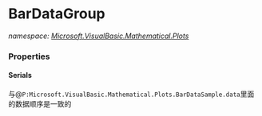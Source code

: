 ﻿# BarDataGroup
_namespace: [Microsoft.VisualBasic.Mathematical.Plots](./index.md)_






### Properties

#### Serials
与@``P:Microsoft.VisualBasic.Mathematical.Plots.BarDataSample.data``里面的数据顺序是一致的
